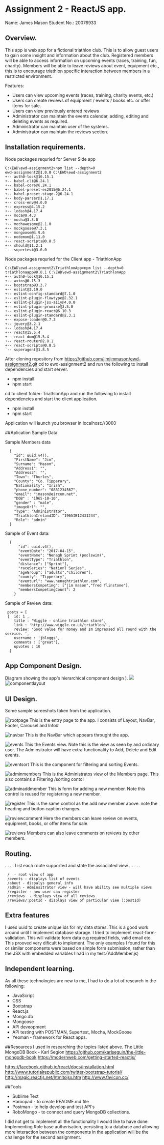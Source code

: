 # Assignment 2 - ReactJS app.

Name: James Mason
Student No.: 20076933



## Overview.
This app is web app for a fictional triathlon club. This is to allow guest users to gain some insight and information about the club.
Registered members will be able to access information on upcoming events (races, training, fun, charity).
Members will be able to leave reviews about event, equipment etc., this is to encourage triathlon specific interaction between members in a restricted environment.

Features:
 + Users can view upcoming events (races, training, charity events, etc.)
 + Users can create reviews of equipment / events / books etc. or offer items for sale.
 + Users can view previously entered reviews
 + Administrator can maintain the events calendar, adding, editing and deleting events as required.
 + Administrator can maintain user of the systems.
 + Administrator can maintain the reviews section.


## Installation requirements.

Node packages requried for Server Side app
```
C:\EWD\ewd-assignment2>npm list --depth=0
ewd-assignment2@1.0.0 C:\EWD\ewd-assignment2
+-- auth0-lock@10.15.1
+-- babel-cli@6.24.1
+-- babel-core@6.24.1
+-- babel-preset-es2015@6.24.1
+-- babel-preset-stage-2@6.24.1
+-- body-parser@1.17.1
+-- cross-env@4.0.0
+-- express@4.15.2
+-- lodash@4.17.4
+-- moca@0.4.3
+-- mocha@3.3.0
+-- mochawesome@2.1.0
+-- mockgoose@7.3.1
+-- mongoose@4.9.6
+-- nodemon@1.11.0
+-- react-scripts@0.8.5
+-- should@11.2.1
`-- supertest@3.0.0
```

Node packages requried for the Client app - TriathlonApp 

```
C:\EWD\ewd-assignment2\TriathlonApp>npm list --depth=0
triathlonaapp@0.0.1 C:\EWD\ewd-assignment2\TriathlonApp
+-- auth0-lock@10.15.1
+-- axios@0.15.3
+-- bootstrap@3.3.7
+-- eslint@3.19.0
+-- eslint-config-standard@7.1.0
+-- eslint-plugin-flowtype@2.32.1
+-- eslint-plugin-jsx-a11y@4.0.0
+-- eslint-plugin-promise@3.5.0
+-- eslint-plugin-react@6.10.3
+-- eslint-plugin-standard@2.3.1
+-- expose-loader@0.7.3
+-- jquery@3.2.1
+-- lodash@4.17.4
+-- react@15.5.4
+-- react-dom@15.5.4
+-- react-router@2.8.1
+-- react-scripts@0.8.5 
`-- superagent@1.8.5
```



After cloning repository from https://github.com/jimjimmason/ewd-assignment2.git
cd to ewd-assignment2 and run the following to install dependencies and start server.
+ npm install 
+ npm start

cd to client folder: TriathlonApp and run the following to install dependencies and start the client application.
+ npm install
+ npm start

Application will launch you browser in localhost://3000 

##Aplication Sample Data

Sample Members data
```
  {
    "id": uuid.v4(),
    "FirstName": "Jim",
    "Surname": "Mason",
    "Address1": "",
    "Address2": "",
    "Town": "Thurles",
    "County": "Co. Tipperary",
    "Nationality": "Irish",
    "phone_number": "0881234567",
    "email": "jmason@eircom.net",
    "DOB" : "1965-10-10",
    "gender" : "male",
    "imageUrl": "",
    "Type": "Administrator",
    "TriathlonIrelandID": "1965IE12431244",
    "Role": "admin"
  }
```
  
  Sample of Event data:
```
  {
      "id": uuid.v4(),
      "eventDate": "2017-04-15",
      "eventName": "Nenagh Sprint (poolswim)",
      "eventType": "Triathlon",
      "distance": ["Sprint"],
      "raceSeries": "Nationl Series",
      "ageGroup": ["adults","children"],
      "county": "Tipperary",
      "eventurl": "www.nenaghtriathlon.com",
      "membersCompeting": ["jim mason","fred flinstone"],
      "membersCompetingCount": 2
    }
```
Sample of Review data:
    
     posts = [
     {  id: 1 ,
        title : 'Wiggle - online triathlon store',
        link : 'http://www.wiggle.co.uk/triathlon/',
        review: 'Good value for money and Im impressed all round with the service. ',
        username : 'jbloggs',
        comments : ['great'],
        upvotes : 10
      }
      



## App Component Design.

Diagram showing the app's hierarchical component design ). 
![](http://)
![componentlayout](https://cloud.githubusercontent.com/assets/25729854/24335676/3cfd32f0-127a-11e7-8e54-0dfddd7f3f25.PNG)


## UI Design.
Some sample screeshots taken from the application.

![rootpage](https://cloud.githubusercontent.com/assets/25729854/24335910/e6a54c04-127d-11e7-9cb1-9d8f2760e333.PNG)
This is the entry page to the app. I consists of Layout, NavBar, Footer, Carousel and Info#


![navbar](https://cloud.githubusercontent.com/assets/25729854/24335904/e68a19fc-127d-11e7-91b6-c0dc37f466e7.PNG)
This is the NavBar which appears throught the app.


![events](https://cloud.githubusercontent.com/assets/25729854/24335907/e68d62d8-127d-11e7-8a4a-97ba4bdd1911.PNG)
This the Events view. Note this is the view as seen by and ordinary user. The Adminsitrator will have extra functionality to Add, Delete and Edit events.


![eventsort](https://cloud.githubusercontent.com/assets/25729854/24335902/e688bd64-127d-11e7-81f4-c24099a81a6f.PNG)
This is the component for filtering and sorting Events.


![adminmembers](https://cloud.githubusercontent.com/assets/25729854/24335905/e68a37de-127d-11e7-978e-5a2bca3a5596.PNG)
This is the Administratos view of the Members page. This also contains a Filtering /sorting contol 


![adminaddmember](https://cloud.githubusercontent.com/assets/25729854/24335903/e68960d4-127d-11e7-832d-ca612d62373a.PNG)
This is form for adding a new member. Note this control is reused for registering a new member.


![register](https://cloud.githubusercontent.com/assets/25729854/24335906/e68a5c14-127d-11e7-870e-38b1324c71a5.PNG)
This is the same control as the add new member above. note the heading and botton caption changes.


![reviewcomment](https://cloud.githubusercontent.com/assets/25729854/24335908/e6a071f2-127d-11e7-8a62-77217945434b.PNG)
Here the members can leave review on events, equipment, books, or offer items for sale.


![reviews](https://cloud.githubusercontent.com/assets/25729854/24335909/e6a24e5a-127d-11e7-8bc3-5d9fb290ade3.PNG)
Members can also leave comments on reviews by other members.



## Routing.
. . . . List each route supported and state the associated view . . . . . 
```
 /  - root view of app
 /events - displays list of events
 /about - dispalys general info
 /admin - Adminsitrator view - will have ability see multiple views
 /register - new user can register 
 /reviews  - displays view of all reviews
 /reviews/:postId - displays view of particular viee (:postId)
```



## Extra features
I used uuid to create unique ids for my data stores. This is a good work around until I implement database storage.
I tried to implement react-form-validation. This will validate form data e.g required fields, valid email etc.
This prooved very dificult to implement. The only examples I found for this or similar components were based on simple form submission, rather than the JSX with embedded variables I had in my test.(AddMember.js)



## Independent learning.
As all these technologies are new to me, I had to do a lot of research in the following:
+ JavaScript
+ CSS
+ Bootstrap
+ React.js
+ Mongo.db
+ Mongoose
+ API deveopment
+ API testing with POSTMAN, Supertest, Mocha, MockGoose
+ Yeoman - framework for React apps.

##Resources I used in researching the topics listed above.
The Little MongoDB Book - Karl Segion https://github.com/karlseguin/the-little-mongodb-book
https://modernweb.com/getting-started-reactjs/

https://facebook.github.io/react/docs/installation.html
http://www.tutorialrepublic.com/twitter-bootstrap-tutorial/
http://magic.reactjs.net/htmltojsx.htm
http://www.favicon.cc/


##Tools
- Sublime Text
- Haroopad - to create README.md file
- Postman - to help develop and test API's
- RoboMongo - to connect and query MongoDB collections.


I did not get to implement all the functionality I would like to have done. 
Implementing Role base autherisation, persisting to a database and allowing more interaction between the components in the application will be the challenge for the second assignment.

